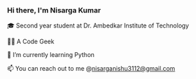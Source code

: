 ### Hi there, I'm Nisarga Kumar

<!--
**NisargaKumar/NisargaKumar** is a ✨ _special_ ✨ repository because its `README.md` (this file) appears on your GitHub profile.

Here are some ideas to get you started:

- 🔭 I’m currently working on ...
- 🌱 I’m currently learning ...
- 👯 I’m looking to collaborate on ...
- 🤔 I’m looking for help with ...
- 💬 Ask me about ...
- 📫 How to reach me: ...
- 😄 Pronouns: ...
- ⚡ Fun fact: ...
-->

🎓 Second year student at Dr. Ambedkar Institute of Technology

👩‍💻 A Code Geek

🌱 I’m currently learning Python 

📫 You can reach out to me @nisarganishu3112@gmail.com
